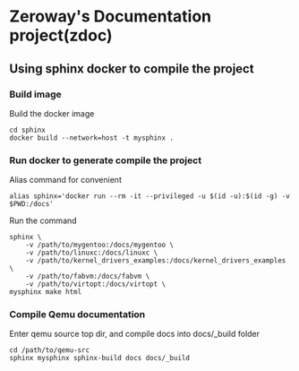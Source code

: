 # Zeroway's Documentation project(zdoc)

## Using sphinx docker to compile the project

### Build image

Build the docker image

	cd sphinx
	docker build --network=host -t mysphinx .

### Run docker to generate compile the project

Alias command for convenient

	alias sphinx='docker run --rm -it --privileged -u $(id -u):$(id -g) -v $PWD:/docs'

Run the command

	sphinx \
		-v /path/to/mygentoo:/docs/mygentoo \
		-v /path/to/linuxc:/docs/linuxc \
		-v /path/to/kernel_drivers_examples:/docs/kernel_drivers_examples \
		-v /path/to/fabvm:/docs/fabvm \
		-v /path/to/virtopt:/docs/virtopt \
	mysphinx make html

### Compile Qemu documentation

Enter qemu source top dir, and compile docs into docs/_build folder

	cd /path/to/qemu-src
	sphinx mysphinx sphinx-build docs docs/_build
